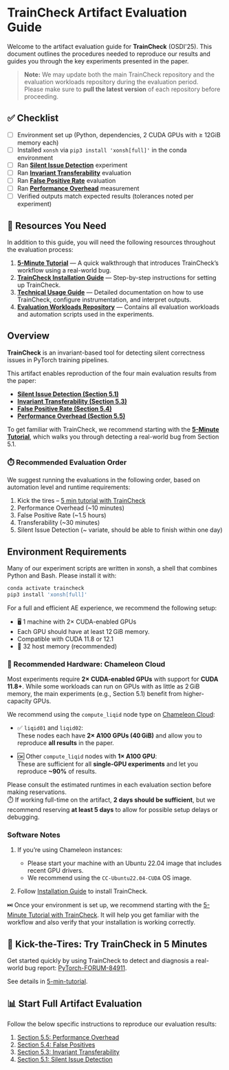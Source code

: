 # TrainCheck Artifact Evaluation Guide

Welcome to the artifact evaluation guide for **TrainCheck** (OSDI'25). This document outlines the procedures needed to reproduce our results and guides you through the key experiments presented in the paper.

> **Note:** We may update both the main TrainCheck repository and the evaluation workloads repository during the evaluation period.  
> Please make sure to **pull the latest version** of each repository before proceeding.

## ✅ Checklist

- [ ] Environment set up (Python, dependencies, 2 CUDA GPUs with ≥ 12GiB memory each)
- [ ] Installed `xonsh` via `pip3 install 'xonsh[full]'` in the conda environment
- [ ] Ran **[Silent Issue Detection](./ae-eval-s5.1-silent-issue-detection.md)** experiment
- [ ] Ran **[Invariant Transferability](./ae-eval-s5.3-transferability.md)** evaluation
- [ ] Ran **[False Positive Rate](./ae-eval-s5.4-fp-rate.md)** evaluation
- [ ] Ran **[Performance Overhead](./ae-eval-s5.5-perf-overhead.md)** measurement
- [ ] Verified outputs match expected results (tolerances noted per experiment)

## 📎 Resources You Need

In addition to this guide, you will need the following resources throughout the evaluation process:

1. [**5-Minute Tutorial**](./5-min-tutorial.md) — A quick walkthrough that introduces TrainCheck’s workflow using a real-world bug.
2. [**TrainCheck Installation Guide**](./installation-guide.md) — Step-by-step instructions for setting up TrainCheck.
3. [**Technical Usage Guide**](./technical-doc.md) — Detailed documentation on how to use TrainCheck, configure instrumentation, and interpret outputs.
4. [**Evaluation Workloads Repository**](https://github.com/OrderLab/TrainCheck-Evaluation-Workloads) — Contains all evaluation workloads and automation scripts used in the experiments.

## Overview

**TrainCheck** is an invariant-based tool for detecting silent correctness issues in PyTorch training pipelines.

This artifact enables reproduction of the four main evaluation results from the paper:

- **[Silent Issue Detection (Section 5.1)](./ae-eval-s5.1-silent-issue-detection.md)**
- **[Invariant Transferability (Section 5.3)](./ae-eval-s5.3-transferability.md)**
- **[False Positive Rate (Section 5.4)](./ae-eval-s5.4-fp-rate.md)**
- **[Performance Overhead (Section 5.5)](./ae-eval-s5.5-perf-overhead.md)**

To get familiar with TrainCheck, we recommend starting with the [**5-Minute Tutorial**](./5-min-tutorial.md), which walks you through detecting a real-world bug from Section 5.1.

### ⏱️ Recommended Evaluation Order

We suggest running the evaluations in the following order, based on automation level and runtime requirements:

1. Kick the tires – [5 min tutorial with TrainCheck](./5-min-tutorial.md)
2. Performance Overhead (~10 minutes)
3. False Positive Rate (~1.5 hours)
4. Transferability (~30 minutes)
5. Silent Issue Detection (~ variate, should be able to finish within one day)

## Environment Requirements

Many of our experiment scripts are written in xonsh, a shell that combines Python and Bash.
Please install it with:

```bash
conda activate traincheck
pip3 install 'xonsh[full]'
```

For a full and efficient AE experience, we recommend the following setup:
- 🖥 1 machine with 2× CUDA-enabled GPUs
- Each GPU should have at least 12 GiB memory.
- Compatible with CUDA 11.8 or 12.1
- 🧠 32 host memory (recommended)

### 🔧 Recommended Hardware: Chameleon Cloud

Most experiments require **2× CUDA-enabled GPUs** with support for **CUDA 11.8+**. While some workloads can run on GPUs with as little as 2 GiB memory, the main experiments (e.g., Section 5.1) benefit from higher-capacity GPUs.

We recommend using the `compute_liqid` node type on [Chameleon Cloud](https://www.chameleoncloud.org):

- ✅ `liqid01` and `liqid02`:  
  These nodes each have **2× A100 GPUs (40 GiB)** and allow you to reproduce **all results** in the paper.

- 🆗 Other `compute_liqid` nodes with **1× A100 GPU**:  
  These are sufficient for all **single-GPU experiments** and let you reproduce **~90%** of results.

Please consult the estimated runtimes in each evaluation section before making reservations.  
⏱️ If working full-time on the artifact, **2 days should be sufficient**, but we recommend reserving **at least 5 days** to allow for possible setup delays or debugging.

### Software Notes

1. If you’re using Chameleon instances:
    - Please start your machine with an Ubuntu 22.04 image that includes recent GPU drivers.
    - We recommend using the `CC-Ubuntu22.04-CUDA` OS image.

2. Follow [Installation Guide](./installation-guide.md) to install TrainCheck.

⏭️ Once your environment is set up, we recommend starting with the [5-Minute Tutorial with TrainCheck](./5-min-tutorial.md).
It will help you get familiar with the workflow and also verify that your installation is working correctly.

## 🚀 Kick-the-Tires: Try TrainCheck in 5 Minutes

Get started quickly by using TrainCheck to detect and diagnosis a real-world bug report: [PyTorch-FORUM-84911](https://discuss.pytorch.org/t/obtaining-abnormal-changes-in-loss-and-accuracy/84911).

See details in [5-min-tutorial](./5-min-tutorial.md).

## 📊 Start Full Artifact Evaluation

Follow the below specific instructions to reproduce our evaluation results:

1. [Section 5.5: Performance Overhead](./ae-eval-s5.5-perf-overhead.md)
2. [Section 5.4: False Positives](./ae-eval-s5.4-fp-rate.md)
3. [Section 5.3: Invariant Transferability](./ae-eval-s5.3-transferability.md)
4. [Section 5.1: Silent Issue Detection](./ae-eval-s5.1-silent-issue-detection.md)


